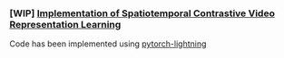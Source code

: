 ### [WIP] [Implementation of Spatiotemporal Contrastive Video Representation Learning](https://arxiv.org/abs/2008.03800)

Code has been implemented using [pytorch-lightning](https://www.pytorchlightning.ai)
  